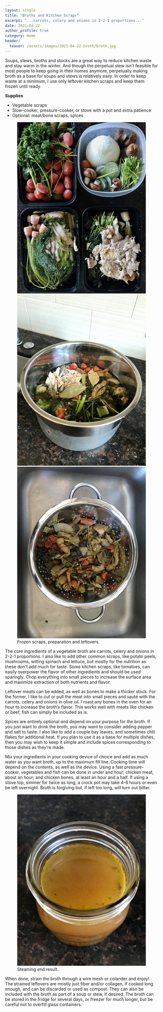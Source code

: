 ```yaml
---
layout: single
title: "Broths and Kitchen Scraps"
excerpt: "...carrots, celery and onions in 2-2-1 proportions..."
date: 2021-04-22
author_profile: true
category: Home
header:
  teaser: /assets/images/2021-04-22-broth/broth.jpg
---
```



Soups, stews, broths and stocks are a great way to reduce kitchen waste and stay warm in the winter. And though the perpetual stew isn't feasible for most people to keep going in their homes anymore, perpetually making broth as a base for soups and stews is relatively easy. In order to keep waste at a minimum, I use only leftover kitchen scraps and keep them frozen until ready.   

**Supplies**

- Vegetable scraps  
- Slow-cooker, pressure-cooker, or stove with a pot and extra patience  
- Optional: meat/bone scraps, spices  
 

<figure class="third">
        <a href="/assets/images/2021-04-22-broth/prep.jpg"><img src="/assets/images/2021-04-22-broth/prep.jpg"></a>
        <a href="/assets/images/2021-04-22-broth/pot.jpg"><img src="/assets/images/2021-04-22-broth/pot.jpg"></a>
        <a href="/assets/images/2021-04-22-broth/toss.jpg"><img src="/assets/images/2021-04-22-broth/toss.jpg"></a>
        <figcaption>Frozen scraps, preparation and leftovers.</figcaption>
</figure>


The core ingredients of a vegetable broth are carrots, celery and onions in 2-2-1 proportions. I also like to add other common scraps, like potato peels, mushrooms, wilting spinach and lettuce, but mostly for the nutrition as these don't add much for taste. Some kitchen scraps, like tomatoes, can easily overpower the flavor of other ingredients and should be used sparingly. Chop everything into small pieces to increase the surface area and maximize extraction of both nutrients and flavor.   

Leftover meats can be added, as well as bones to make a thicker stock. For the former, I like to cut or pull the meat into small pieces and sauté with the carrots, celery and onions in olive oil. I roast any bones in the oven for an hour to increase the broth’s flavor. This works well with meats like chicken or beef, fish can simply be included as is.  

Spices are entirely optional and depend on your purpose for the broth. If you just want to drink the broth, you may want to consider adding pepper and salt to taste. I also like to add a couple bay leaves, and sometimes chili flakes for additional heat. If you plan to use it as a base for multiple dishes, then you may wish to keep it simple and include spices corresponding to those dishes as they’re made.   

Mix your ingredients in your cooking device of choice and add as much water as you want broth, up to the maximum fill line. Cooking time will depend on the contents, as well as the device. Using a fast pressure-cooker, vegetables and fish can be done in under and hour; chicken meat, about an hour; and chicken bones, at least an hour and a half. If using a stove top, simmer for twice as long, a crock pot may take 4-6 hours or even be left overnight. Broth is forgiving but, if left too long, will turn out bitter.  


<figure>
    <a href="/assets/images/2021-04-22-broth/broth.jpg"><img src="/assets/images/2021-04-22-broth/broth.jpg"></a>
   <figcaption>Steaming end result.</figcaption>
</figure>


When done, strain the broth through a wire mesh or colander and enjoy! The strained leftovers are mostly just fiber and/or collagen, if cooked long enough, and can be discarded or used as compost. They can also be included with the broth as part of a soup or stew, if desired. The broth can be stored in the fridge for several days, or freezer for much longer, but be careful not to overfill glass containers.


